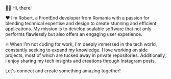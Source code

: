 🙏🏻 Hi, there!  

❤️ I’m Robert, a FrontEnd developer from Romania with a passion for blending technical expertise and design to create stunning and efficient applications. My mission is to develop scalable software that not only performs flawlessly but also offers an engaging user experience.

🔥 When I'm not coding for work, I'm deeply immersed in the tech world, constantly seeking to expand my knowledge. I love working on side projects, most of which are tucked away in private repositories. Additionally, I enjoy sharing my tech insights and creations through Instagram posts.

Let's connect and create something amazing together!


